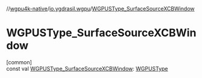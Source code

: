 //[wgpu4k-native](../../index.md)/[io.ygdrasil.wgpu](index.md)/[WGPUSType_SurfaceSourceXCBWindow](-w-g-p-u-s-type_-surface-source-x-c-b-window.md)

# WGPUSType_SurfaceSourceXCBWindow

[common]\
const val [WGPUSType_SurfaceSourceXCBWindow](-w-g-p-u-s-type_-surface-source-x-c-b-window.md): [WGPUSType](-w-g-p-u-s-type/index.md)